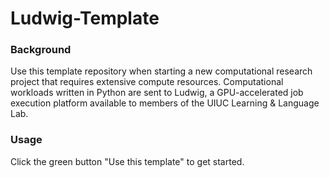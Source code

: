 # Ludwig-Template

### Background

Use this template repository when starting a new computational research project that requires extensive compute resources. Computational workloads written in Python are sent to Ludwig, a GPU-accelerated job execution platform available to members of the UIUC Learning & Language Lab. 

### Usage

Click the green button "Use this template" to get started. 
